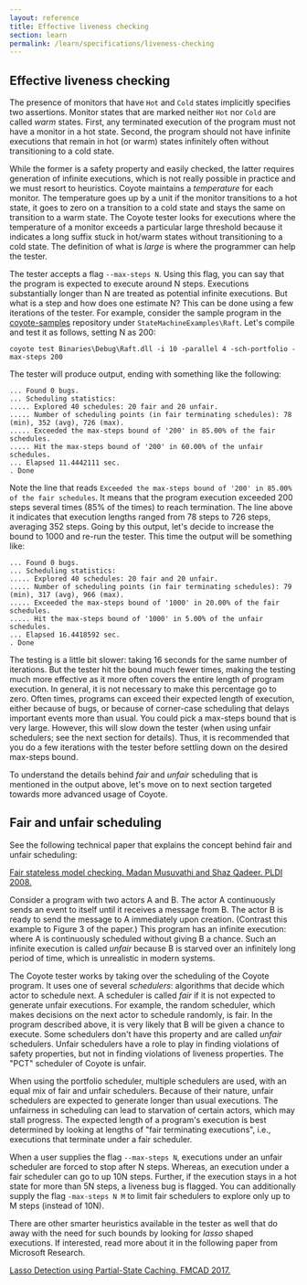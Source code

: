 ```yaml
---
layout: reference
title: Effective liveness checking
section: learn
permalink: /learn/specifications/liveness-checking
---
```


## Effective liveness checking

The presence of monitors that have `Hot` and `Cold` states implicitly specifies two assertions.
Monitor states that are marked neither `Hot` nor `Cold` are called _warm_ states. First, any
terminated execution of the program must not have a monitor in a hot state. Second, the program
should not have infinite executions that remain in hot (or warm) states infinitely often without
transitioning to a cold state.

While the former is a safety property and easily checked, the latter requires generation of infinite
executions, which is not really possible in practice and we must resort to heuristics. Coyote
maintains a _temperature_ for each monitor. The temperature goes up by a unit if the monitor
transitions to a hot state, it goes to zero on a transition to a cold state and stays the same on
transition to a warm state. The Coyote tester looks for executions where the temperature of a
monitor exceeds a particular large threshold because it indicates a long suffix stuck in hot/warm
states without transitioning to a cold state. The definition of what is _large_ is where the
programmer can help the tester.

The tester accepts a flag `--max-steps N`. Using this flag, you can say that the program is expected
to execute around N steps. Executions substantially longer than N are treated as potential infinite
executions. But what is a step and how does one estimate N? This can be done using a few iterations
of the tester. For example, consider the sample program in the
[coyote-samples](https://github.com/microsoft/coyote-samples) repository under
`StateMachineExamples\Raft`. Let's compile and test it as follows, setting N as 200:

```
coyote test Binaries\Debug\Raft.dll -i 10 -parallel 4 -sch-portfolio -max-steps 200
```

The tester will produce output, ending with something like the following:

```
... Found 0 bugs.
... Scheduling statistics:
..... Explored 40 schedules: 20 fair and 20 unfair.
..... Number of scheduling points (in fair terminating schedules): 78 (min), 352 (avg), 726 (max).
..... Exceeded the max-steps bound of '200' in 85.00% of the fair schedules.
..... Hit the max-steps bound of '200' in 60.00% of the unfair schedules.
... Elapsed 11.4442111 sec.
. Done
```

Note the line that reads `Exceeded the max-steps bound of '200' in 85.00% of the fair schedules`. It
means that the program execution exceeded 200 steps several times (85% of the times) to reach
termination. The line above it indicates that execution lengths ranged from 78 steps to 726 steps,
averaging 352 steps. Going by this output, let's decide to increase the bound to 1000 and re-run the
tester. This time the output will be something like:

```
... Found 0 bugs.
... Scheduling statistics:
..... Explored 40 schedules: 20 fair and 20 unfair.
..... Number of scheduling points (in fair terminating schedules): 79 (min), 317 (avg), 966 (max).
..... Exceeded the max-steps bound of '1000' in 20.00% of the fair schedules.
..... Hit the max-steps bound of '1000' in 5.00% of the unfair schedules.
... Elapsed 16.4418592 sec.
. Done
```

The testing is a little bit slower: taking 16 seconds for the same number of iterations. But the
tester hit the bound much fewer times, making the testing much more effective as it more often
covers the entire length of program execution. In general, it is not necessary to make this
percentage go to zero. Often times, programs can exceed their expected length of execution, either
because of bugs, or because of corner-case scheduling that delays important events more than usual.
You could pick a max-steps bound that is very large. However, this will slow down the tester (when
using unfair schedulers; see the next section for details). Thus, it is recommended that you do a
few iterations with the tester before settling down on the desired max-steps bound.

To understand the details behind _fair_ and _unfair_ scheduling that is mentioned in the output
above, let's move on to next section targeted towards more advanced usage of Coyote.

## Fair and unfair scheduling

See the following technical paper that explains the concept behind fair and unfair scheduling:

[Fair stateless model checking. Madan Musuvathi and Shaz Qadeer. PLDI
2008.](https://www.microsoft.com/en-us/research/publication/fair-stateless-model-checking/)

Consider a program with two actors A and B. The actor A continuously sends an event to itself until
it receives a message from B. The actor B is ready to send the message to A immediately upon
creation. (Contrast this example to Figure 3 of the paper.) This program has an infinite execution:
where A is continuously scheduled without giving B a chance. Such an infinite execution is called
_unfair_ because B is starved over an infinitely long period of time, which is unrealistic in modern
systems.

The Coyote tester works by taking over the scheduling of the Coyote program. It uses one of several
_schedulers_: algorithms that decide which actor to schedule next. A scheduler is called _fair_ if
it is not expected to generate unfair executions. For example, the random scheduler, which makes
decisions on the next actor to schedule randomly, is fair. In the program described above, it is
very likely that B will be given a chance to execute. Some schedulers don't have this property and
are called _unfair_ schedulers. Unfair schedulers have a role to play in finding violations of
safety properties, but not in finding violations of liveness properties. The "PCT" scheduler of
Coyote is unfair.

When using the portfolio scheduler, multiple schedulers are used, with an equal mix of fair and
unfair schedulers. Because of their nature, unfair schedulers are expected to generate longer than
usual executions. The unfairness in scheduling can lead to starvation of certain actors, which may
stall progress. The expected length of a program's execution is best determined by looking at
lengths of "fair terminating executions", i.e., executions that terminate under a fair scheduler.

When a user supplies the flag `--max-steps N`, executions under an unfair scheduler are forced to
stop after N steps. Whereas, an execution under a fair scheduler can go to up 10N steps. Further, if
the execution stays in a hot state for more than 5N steps, a liveness bug is flagged. You can
additionally supply the flag `-max-steps N M` to limit fair schedulers to explore only up to M steps
(instead of 10N).

There are other smarter heuristics available in the tester as well that do away with the need for
such bounds by looking for _lasso_ shaped executions. If interested, read more about it in the
following paper from Microsoft Research.

[Lasso Detection using Partial-State Caching. FMCAD
2017.](https://www.microsoft.com/en-us/research/publication/lasso-detection-using-partial-state-caching-2/)
